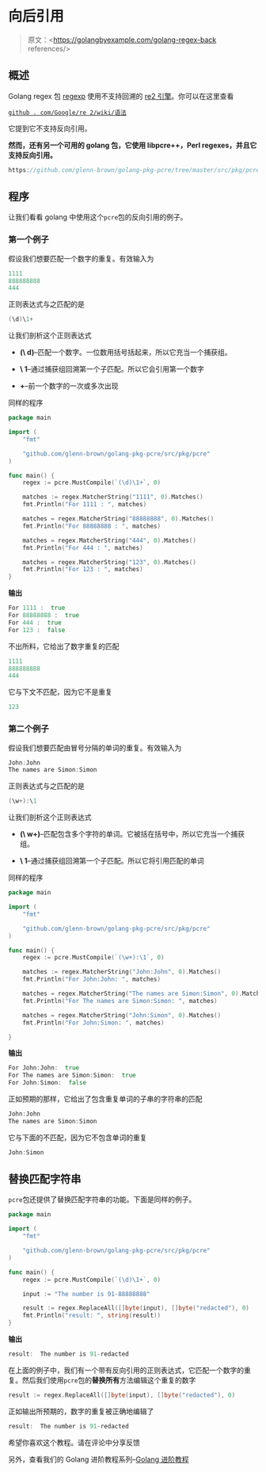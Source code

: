 # 向后引用

> 原文：<https://golangbyexample.com/golang-regex-back references/>

## **概述**

Golang regex 包 [regexp](https://golang.org/pkg/regexp/) 使用不支持回溯的 [re2 引擎](https://swtch.com/~rsc/regexp/regexp3.html)。你可以在这里查看

[`github . com/Google/re 2/wiki/语法`](https://github.com/google/re2/wiki/Syntax)

它提到它不支持反向引用。

**然而，还有另一个可用的 golang 包，它使用 libpcre++，Perl regexes，并且它支持反向引用。**

```go
https://github.com/glenn-brown/golang-pkg-pcre/tree/master/src/pkg/pcre
```

## **程序**

让我们看看 golang 中使用这个`pcre`包的反向引用的例子。

### **第一个例子**

假设我们想要匹配一个数字的重复。有效输入为

```go
1111
888888888
444
```

正则表达式与之匹配的是

```go
(\d)\1+
```

让我们剖析这个正则表达式

*   **(\ d)**–匹配一个数字。一位数用括号括起来，所以它充当一个捕获组。

*   **\ 1**–通过捕获组回溯第一个子匹配。所以它会引用第一个数字

*   **+**–前一个数字的一次或多次出现

同样的程序

```go
package main

import (
	"fmt"

	"github.com/glenn-brown/golang-pkg-pcre/src/pkg/pcre"
)

func main() {
	regex := pcre.MustCompile(`(\d)\1+`, 0)

	matches := regex.MatcherString("1111", 0).Matches()
	fmt.Println("For 1111 : ", matches)

	matches = regex.MatcherString("88888888", 0).Matches()
	fmt.Println("For 88888888 : ", matches)

	matches = regex.MatcherString("444", 0).Matches()
	fmt.Println("For 444 : ", matches)

	matches = regex.MatcherString("123", 0).Matches()
	fmt.Println("For 123 : ", matches)
}
```

**输出**

```go
For 1111 :  true
For 88888888 :  true
For 444 :  true
For 123 :  false
```

不出所料，它给出了数字重复的匹配

```go
1111
888888888
444
```

它与下文不匹配，因为它不是重复

```go
123
```

### **第二个例子**

假设我们想要匹配由冒号分隔的单词的重复。有效输入为

```go
John:John
The names are Simon:Simon
```

正则表达式与之匹配的是

```go
(\w+):\1
```

让我们剖析这个正则表达式

*   **(\ w+)**–匹配包含多个字符的单词。它被括在括号中，所以它充当一个捕获组。

*   **\ 1**–通过捕获组回溯第一个子匹配。所以它将引用匹配的单词

同样的程序

```go
package main

import (
	"fmt"

	"github.com/glenn-brown/golang-pkg-pcre/src/pkg/pcre"
)

func main() {
	regex := pcre.MustCompile(`(\w+):\1`, 0)

	matches := regex.MatcherString("John:John", 0).Matches()
	fmt.Println("For John:John: ", matches)

	matches = regex.MatcherString("The names are Simon:Simon", 0).Matches()
	fmt.Println("For The names are Simon:Simon: ", matches)

	matches = regex.MatcherString("John:Simon", 0).Matches()
	fmt.Println("For John:Simon: ", matches)

}
```

**输出**

```go
For John:John:  true
For The names are Simon:Simon:  true
For John:Simon:  false
```

正如预期的那样，它给出了包含重复单词的子串的字符串的匹配

```go
John:John
The names are Simon:Simon
```

它与下面的不匹配，因为它不包含单词的重复

```go
John:Simon
```

## **替换匹配字符串**

`pcre`包还提供了替换匹配字符串的功能。下面是同样的例子。

```go
package main

import (
	"fmt"

	"github.com/glenn-brown/golang-pkg-pcre/src/pkg/pcre"
)

func main() {
	regex := pcre.MustCompile(`(\d)\1+`, 0)

	input := "The number is 91-88888888"

	result := regex.ReplaceAll([]byte(input), []byte("redacted"), 0)
	fmt.Println("result: ", string(result))
}
```

**输出**

```go
result:  The number is 91-redacted
```

在上面的例子中，我们有一个带有反向引用的正则表达式，它匹配一个数字的重复。然后我们使用`pcre`包的**替换所有**方法编辑这个重复的数字

```go
result := regex.ReplaceAll([]byte(input), []byte("redacted"), 0)
```

正如输出所预期的，数字的重复被正确地编辑了

```go
result:  The number is 91-redacted
```

希望你喜欢这个教程。请在评论中分享反馈

另外，查看我们的 Golang 进阶教程系列–[<u>Golang 进阶教程</u>](https://golangbyexample.com/golang-comprehensive-tutorial/)